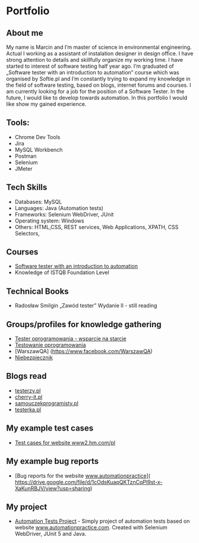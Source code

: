 # Portfolio

## About me

My name is Marcin and I’m master of science in environmental engineering. Actual I working as a assistant of instalation designer in design office.
I have strong attention to details and skillfully organize my working time. I have started to interest of software testing half year ago. I’m graduated of „Software tester with an introduction to automation” course which was organised by Softie.pl and I’m constantly trying to expand my knowledge in the field of software testing, based on blogs, internet forums and courses. I am currently looking for a job for the position of a Software Tester. In the future, I would like to develop towards automation. In this portfolio I would like show my gained experience.
 
## Tools:

* Chrome Dev Tools
* Jira
* MySQL Workbench
* Postman
* Selenium 
* JMeter

## Tech Skills

* Databases: MySQL
* Languages: Java (Automation tests)
* Frameworks: Selenium WebDriver, JUnit
* Operating system: Windows
* Others: HTML,CSS, REST services, Web Applications, XPATH, CSS Selectors,

## Courses 

* [Software tester with an introduction to automation]( https://softie.pl/kurs-tester-oprogramowania/)
* Knowledge of ISTQB Foundation Level

## Technical Books 

* Radosław Smilgin „Zawód tester” Wydanie II - still reading

## Groups/profiles for knowledge gathering

* [Tester oprogramowania - wsparcie na starcie]( https://www.facebook.com/groups/testeroprogramowania)
* [Testowanie oprogramowania]( https://www.facebook.com/groups/TestowanieOprogramowania)
* [WarszawQA] (https://www.facebook.com/WarszawQA)
* [Niebezpiecznik]( https://www.facebook.com/niebezpiecznik)

## Blogs read

* [testerzy.pl](http://testerzy.pl)
* [cherry-it.pl]( http://cherry-it.pl/)
* [samouczekprogramisty.pl]( https://www.samouczekprogramisty.pl/)
* [testerka.pl](http://testerka.pl)

## My example test cases

* [Test cases for website www2.hm.com/pl]( https://docs.google.com/spreadsheets/d/17UljZH31T6KJ-eZGi2PWLPefgZmx1pXI/edit#gid=542107543)

## My example bug reports

* [Bug reports for the website www.automationpractice]( https://drive.google.com/file/d/1cOdsKuapQKTznCqPI9st-x-XaKunRBJV/view?usp=sharing)

## My project

* [Automation Tests Project]( https://github.com/Marcin-marco/finalProject) - Simply project of automation tests based on website www.automationpractice.com. Created with Selenium WebDriver, JUnit 5 and Java.


